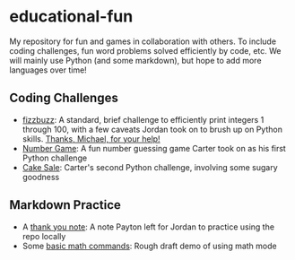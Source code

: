 # educational-fun

My repository for fun and games in collaboration with others. To include coding challenges, fun word problems solved efficiently by code, etc.
We will mainly use Python (and some markdown), but hope to add more languages over time!

## Coding Challenges
* [fizzbuzz](https://github.com/jordanrhall/educational-fun/blob/main/coding-challenges/fizzbuzz.py): A standard, brief challenge to efficiently print integers 1 through 100, with a few caveats Jordan took on to brush up on Python skills. [Thanks, Michael, for your help!](https://github.com/jordanrhall/educational-fun/issues/1)
* [Number Game](https://github.com/jordanrhall/educational-fun/blob/main/coding-challenges/Number_Guesser.py): A fun number guessing game Carter took on as his first Python challenge
* [Cake Sale](https://github.com/jordanrhall/educational-fun/blob/main/coding-challenges/Cake_Sale_Challenge.py): Carter's second Python challenge, involving some sugary goodness

## Markdown Practice
* A [thank you note](https://github.com/jordanrhall/educational-fun/blob/main/markdown-practice/thanks.md): A note Payton left for Jordan to practice using the repo locally
* Some [basic math commands](https://github.com/jordanrhall/educational-fun/blob/main/markdown-practice/basic-math-commands.md): Rough draft demo of using math mode
